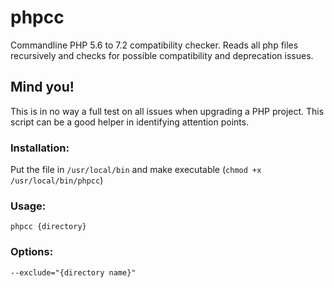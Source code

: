 # phpcc
Commandline PHP 5.6 to 7.2 compatibility checker. Reads all php files recursively and checks for possible compatibility and deprecation issues.

## Mind you! 
This is in no way a full test on all issues when upgrading a PHP project. This script can be a good helper in identifying attention points. 

### Installation:

Put the file in `/usr/local/bin` and make executable (`chmod +x /usr/local/bin/phpcc`)

### Usage:
```
phpcc {directory}
```

### Options:
```
--exclude="{directory name}"
```
